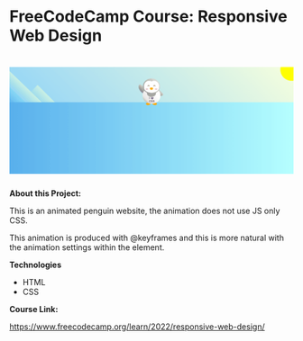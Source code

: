 # FreeCodeCamp Course: Responsive Web Design 

<h1 align="center"> <img src="gif/gif.gif"></h1>


**About this Project:**

This is an animated penguin website, the animation does not use JS only CSS. </p>
This animation is produced with @keyframes and this is more natural with the animation settings within the element.


**Technologies**

- HTML
- CSS

**Course Link:**

https://www.freecodecamp.org/learn/2022/responsive-web-design/